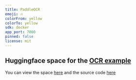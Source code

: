 ```yaml
---
title: PaddleOCR
emoji: 🔥
colorFrom: yellow
colorTo: yellow
sdk: docker
app_port: 7860
pinned: false
license: mit
---
```


## Huggingface space for the [OCR example](https://www.github.com/rerun-io/rerun/tree/main/examples/python/ocr)
You can view the space [here](https://www.huggingface.co/spaces/rerun/OCR) and the source code [here](https://www.github.com/rerun-io/rerun/tree/main/examples/python/ocr)
